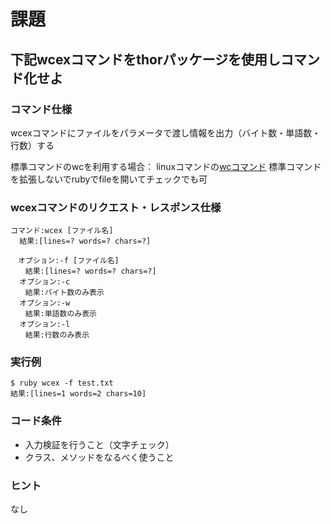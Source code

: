 # 課題

## 下記wcexコマンドをthorパッケージを使用しコマンド化せよ

### コマンド仕様
wcexコマンドにファイルをパラメータで渡し情報を出力（バイト数・単語数・行数）する  

標準コマンドのwcを利用する場合：
linuxコマンドの[wcコマンド](https://www.computerhope.com/unix/uwc.htm)
標準コマンドを拡張しないでrubyでfileを開いてチェックでも可

### wcexコマンドのリクエスト・レスポンス仕様

```
コマンド:wcex [ファイル名]
  結果:[lines=? words=? chars=?]
 
　オプション:-f [ファイル名]
　　結果:[lines=? words=? chars=?]
  オプション:-c
　　結果:バイト数のみ表示
  オプション:-w
　　結果:単語数のみ表示    
  オプション:-l
　　結果:行数のみ表示
```

### 実行例

```
$ ruby wcex -f test.txt
結果:[lines=1 words=2 chars=10]
```

### コード条件
- 入力検証を行うこと（文字チェック）
- クラス、メソッドをなるべく使うこと

### ヒント
なし
